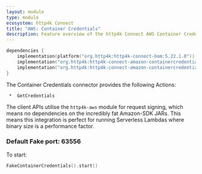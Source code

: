 ```yaml
---
layout: module
type: module
ecosystem: http4k Connect
title: "AWS: Container Credentials"
description: Feature overview of the http4k Connect AWS Container Credentials modules
---
```


```kotlin
dependencies {
    implementation(platform("org.http4k:http4k-connect-bom:5.22.1.0"))
    implementation("org.http4k:http4k-connect-amazon-containercredentials")
    implementation("org.http4k:http4k-connect-amazon-containercredentials-fake")
}
```


The Container Credentials connector provides the following Actions:

     *  GetCredentials

The client APIs utilise the `http4k-aws` module for request signing, which means no dependencies on the incredibly fat
Amazon-SDK JARs. This means this integration is perfect for running Serverless Lambdas where binary size is a
performance factor.

### Default Fake port: 63556

To start:

```kotlin
FakeContainerCredentials().start()
```
